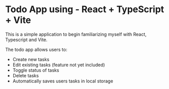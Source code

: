 # Todo App using - React + TypeScript + Vite

This is a simple application to begin familiarizing myself with React, Typescript and Vite.

The todo app allows users to:

- Create new tasks
- Edit existing tasks (feature not yet included)
- Toggle status of tasks
- Delete tasks
- Automatically saves users tasks in local storage
